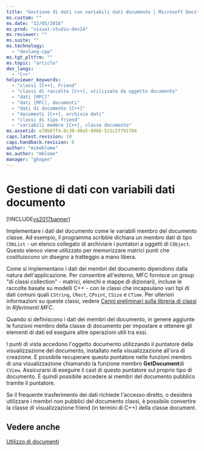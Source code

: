 ```yaml
---
title: "Gestione di dati con variabili dati documento | Microsoft Docs"
ms.custom: ""
ms.date: "12/05/2016"
ms.prod: "visual-studio-dev14"
ms.reviewer: ""
ms.suite: ""
ms.technology: 
  - "devlang-cpp"
ms.tgt_pltfrm: ""
ms.topic: "article"
dev_langs: 
  - "C++"
helpviewer_keywords: 
  - "classi [C++], Friend"
  - "classi di raccolte [C++], utilizzate da oggetto documento"
  - "dati [MFC]"
  - "dati [MFC], documenti"
  - "dati di documento [C++]"
  - "documenti [C++], archivio dati"
  - "classi di tipo friend"
  - "variabili membro [C++], classe documento"
ms.assetid: e70b87f4-8c30-49e5-8986-521c2ff91704
caps.latest.revision: 10
caps.handback.revision: 6
author: "mikeblome"
ms.author: "mblome"
manager: "ghogen"
---
```

# Gestione di dati con variabili dati documento
[!INCLUDE[vs2017banner](../assembler/inline/includes/vs2017banner.md)]

Implementare i dati del documento come le variabili membro del documento classe.  Ad esempio, il programma scribble dichiara un membro dati di tipo `CObList` \- un elenco collegato di archiviare i puntatori a oggetti di `CObject`.  Questo elenco viene utilizzato per memorizzare matrici punti che costituiscono un disegno a tratteggio a mano libera.  
  
 Come si implementano i dati dei membri del documento dipendono dalla natura dell'applicazione.  Per consentire all'esterno, MFC fornisce un group "di classi collection" \- matrici, elenchi e mappe di dizionari\), incluse le raccolte basate su modelli C\+\+ \- con le classi che incapsulano vari tipi di dati comuni quali `CString`, `CRect`, `CPoint`, `CSize` e `CTime`.  Per ulteriori informazioni su queste classi, vedere [Cenni preliminari sulla libreria di classi](../mfc/class-library-overview.md) in *Riferimenti MFC*.  
  
 Quando si definiscono i dati dei membri del documento, in genere aggiunte le funzioni membro della classe di documento per impostare e ottenere gli elementi di dati ed eseguire altre operazioni utili tra essi.  
  
 I punti di vista accedono l'oggetto documento utilizzando il puntatore della visualizzazione del documento, installato nella visualizzazione all'ora di creazione.  È possibile recuperare questo puntatore nelle funzioni membro di una visualizzazione chiamando la funzione membro **GetDocument**di `CView`.  Assicurarsi di eseguire il cast di questo puntatore sul proprio tipo di documento.  È quindi possibile accedere ai membri del documento pubblico tramite il puntatore.  
  
 Se il frequente trasferimento dei dati richiede l'accesso diretto, o desidera utilizzare i membri non pubblici del documento classi, è possibile convertire la classe di visualizzazione friend \(in termini di C\+\+\) della classe document.  
  
## Vedere anche  
 [Utilizzo di documenti](../mfc/using-documents.md)